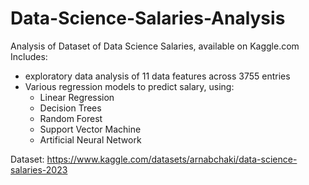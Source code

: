 # Data-Science-Salaries-Analysis

Analysis of Dataset of Data Science Salaries, available on Kaggle.com
Includes:
* exploratory data analysis of 11 data features across 3755 entries
* Various regression models to predict salary, using:
  * Linear Regression
  * Decision Trees
  * Random Forest
  * Support Vector Machine
  * Artificial Neural Network

Dataset: https://www.kaggle.com/datasets/arnabchaki/data-science-salaries-2023 
